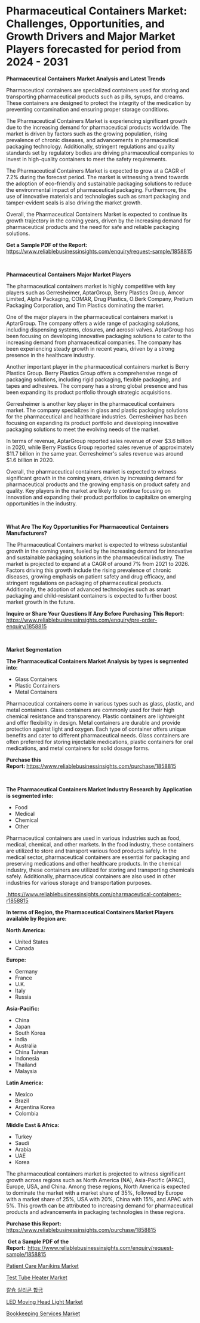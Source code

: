 <p><h1>Pharmaceutical Containers Market: Challenges, Opportunities, and Growth Drivers and Major Market Players forecasted for period from 2024 - 2031</h1></p><p><strong>Pharmaceutical Containers Market Analysis and Latest Trends</strong></p>
<p><p>Pharmaceutical containers are specialized containers used for storing and transporting pharmaceutical products such as pills, syrups, and creams. These containers are designed to protect the integrity of the medication by preventing contamination and ensuring proper storage conditions.</p><p>The Pharmaceutical Containers Market is experiencing significant growth due to the increasing demand for pharmaceutical products worldwide. The market is driven by factors such as the growing population, rising prevalence of chronic diseases, and advancements in pharmaceutical packaging technology. Additionally, stringent regulations and quality standards set by regulatory bodies are driving pharmaceutical companies to invest in high-quality containers to meet the safety requirements.</p><p>The Pharmaceutical Containers Market is expected to grow at a CAGR of 7.2% during the forecast period. The market is witnessing a trend towards the adoption of eco-friendly and sustainable packaging solutions to reduce the environmental impact of pharmaceutical packaging. Furthermore, the use of innovative materials and technologies such as smart packaging and tamper-evident seals is also driving the market growth.</p><p>Overall, the Pharmaceutical Containers Market is expected to continue its growth trajectory in the coming years, driven by the increasing demand for pharmaceutical products and the need for safe and reliable packaging solutions.</p></p>
<p><strong>Get a Sample PDF of the Report:&nbsp;</strong> <a href="https://www.reliablebusinessinsights.com/enquiry/request-sample/1858815">https://www.reliablebusinessinsights.com/enquiry/request-sample/1858815</a></p>
<p>&nbsp;</p>
<p><strong>Pharmaceutical Containers Major Market Players</strong></p>
<p><p>The pharmaceutical containers market is highly competitive with key players such as Gerresheimer, AptarGroup, Berry Plastics Group, Amcor Limited, Alpha Packaging, COMAR, Drug Plastics, O.Berk Company, Pretium Packaging Corporation, and Tim Plastics dominating the market.</p><p>One of the major players in the pharmaceutical containers market is AptarGroup. The company offers a wide range of packaging solutions, including dispensing systems, closures, and aerosol valves. AptarGroup has been focusing on developing innovative packaging solutions to cater to the increasing demand from pharmaceutical companies. The company has been experiencing steady growth in recent years, driven by a strong presence in the healthcare industry.</p><p>Another important player in the pharmaceutical containers market is Berry Plastics Group. Berry Plastics Group offers a comprehensive range of packaging solutions, including rigid packaging, flexible packaging, and tapes and adhesives. The company has a strong global presence and has been expanding its product portfolio through strategic acquisitions.</p><p>Gerresheimer is another key player in the pharmaceutical containers market. The company specializes in glass and plastic packaging solutions for the pharmaceutical and healthcare industries. Gerresheimer has been focusing on expanding its product portfolio and developing innovative packaging solutions to meet the evolving needs of the market.</p><p>In terms of revenue, AptarGroup reported sales revenue of over $3.6 billion in 2020, while Berry Plastics Group reported sales revenue of approximately $11.7 billion in the same year. Gerresheimer's sales revenue was around $1.6 billion in 2020.</p><p>Overall, the pharmaceutical containers market is expected to witness significant growth in the coming years, driven by increasing demand for pharmaceutical products and the growing emphasis on product safety and quality. Key players in the market are likely to continue focusing on innovation and expanding their product portfolios to capitalize on emerging opportunities in the industry.</p></p>
<p>&nbsp;</p>
<p><strong>What Are The Key Opportunities For Pharmaceutical Containers Manufacturers?</strong></p>
<p><p>The Pharmaceutical Containers market is expected to witness substantial growth in the coming years, fueled by the increasing demand for innovative and sustainable packaging solutions in the pharmaceutical industry. The market is projected to expand at a CAGR of around 7% from 2021 to 2026. Factors driving this growth include the rising prevalence of chronic diseases, growing emphasis on patient safety and drug efficacy, and stringent regulations on packaging of pharmaceutical products. Additionally, the adoption of advanced technologies such as smart packaging and child-resistant containers is expected to further boost market growth in the future.</p></p>
<p><strong>Inquire or Share Your Questions If Any Before Purchasing This Report:</strong> <a href="https://www.reliablebusinessinsights.com/enquiry/pre-order-enquiry/1858815">https://www.reliablebusinessinsights.com/enquiry/pre-order-enquiry/1858815</a></p>
<p>&nbsp;</p>
<p><strong>Market Segmentation</strong></p>
<p><strong>The Pharmaceutical Containers Market Analysis by types is segmented into:</strong></p>
<p><ul><li>Glass Containers</li><li>Plastic Containers</li><li>Metal Containers</li></ul></p>
<p><p>Pharmaceutical containers come in various types such as glass, plastic, and metal containers. Glass containers are commonly used for their high chemical resistance and transparency. Plastic containers are lightweight and offer flexibility in design. Metal containers are durable and provide protection against light and oxygen. Each type of container offers unique benefits and cater to different pharmaceutical needs. Glass containers are often preferred for storing injectable medications, plastic containers for oral medications, and metal containers for solid dosage forms.</p></p>
<p><strong>Purchase this Report:&nbsp;</strong><a href="https://www.reliablebusinessinsights.com/purchase/1858815">https://www.reliablebusinessinsights.com/purchase/1858815</a></p>
<p>&nbsp;</p>
<p><strong>The Pharmaceutical Containers Market Industry Research by Application is segmented into:</strong></p>
<p><ul><li>Food</li><li>Medical</li><li>Chemical</li><li>Other</li></ul></p>
<p><p>Pharmaceutical containers are used in various industries such as food, medical, chemical, and other markets. In the food industry, these containers are utilized to store and transport various food products safely. In the medical sector, pharmaceutical containers are essential for packaging and preserving medications and other healthcare products. In the chemical industry, these containers are utilized for storing and transporting chemicals safely. Additionally, pharmaceutical containers are also used in other industries for various storage and transportation purposes.</p></p>
<p><a href="https://www.reliablebusinessinsights.com/pharmaceutical-containers-r1858815">&nbsp;https://www.reliablebusinessinsights.com/pharmaceutical-containers-r1858815</a></p>
<p><strong>In terms of Region, the Pharmaceutical Containers Market Players available by Region are:</strong></p>
<p>
    <p> <strong> North America: </strong>
        <ul>
            <li>United States</li>
            <li>Canada</li>
        </ul>
        </p> 
    <p> <strong> Europe: </strong>
        <ul>
            <li>Germany</li>
            <li>France</li>
            <li>U.K.</li>
            <li>Italy</li>
            <li>Russia</li>
        </ul>
        </p> 
    <p> <strong> Asia-Pacific: </strong>
        <ul>
            <li>China</li>
            <li>Japan</li>
            <li>South Korea</li>
            <li>India</li>
            <li>Australia</li>
            <li>China Taiwan</li>
            <li>Indonesia</li>
            <li>Thailand</li>
            <li>Malaysia</li>
        </ul>
        </p> 
    <p> <strong> Latin America: </strong>
        <ul>
            <li>Mexico</li>
            <li>Brazil</li>
            <li>Argentina Korea</li>
            <li>Colombia</li>
        </ul>
        </p> 
    <p> <strong> Middle East & Africa: </strong>
        <ul>
            <li>Turkey</li>
            <li>Saudi</li>
            <li>Arabia</li>
            <li>UAE</li>
            <li>Korea</li>
        </ul>
    </p>
    </p>
<p><p>The pharmaceutical containers market is projected to witness significant growth across regions such as North America (NA), Asia-Pacific (APAC), Europe, USA, and China. Among these regions, North America is expected to dominate the market with a market share of 35%, followed by Europe with a market share of 25%, USA with 20%, China with 15%, and APAC with 5%. This growth can be attributed to increasing demand for pharmaceutical products and advancements in packaging technologies in these regions.</p></p>
<p><strong>Purchase this Report: </strong><a href="https://www.reliablebusinessinsights.com/purchase/1858815">https://www.reliablebusinessinsights.com/purchase/1858815</a></p>
<p>&nbsp;<strong>Get a Sample PDF of the Report:&nbsp;&nbsp;</strong><a href="https://www.reliablebusinessinsights.com/enquiry/request-sample/1858815">https://www.reliablebusinessinsights.com/enquiry/request-sample/1858815</a></p>
<p><strong></strong></p>
<p><p><a href="https://github.com/trameciabutler45/Market-Research-Report-List-1/blob/main/patient-care-manikins-market.md">Patient Care Manikins Market</a></p><p><a href="https://github.com/JosephMorgnlvXXff/Market-Research-Report-List-1/blob/main/test-tube-heater-market.md">Test Tube Heater Market</a></p><p><a href="https://medium.com/@iarhbiqv81/2024%EB%85%84%EB%B6%80%ED%84%B0-2031%EB%85%84%EA%B9%8C%EC%A7%80%EC%9D%98-%EC%B9%BC%EC%8A%98-%EC%8B%A4%EB%A6%AC%EC%BD%98-%ED%95%A9%EA%B8%88-%EC%8B%9C%EC%9E%A5%EC%9D%98-%EC%8B%A0%ED%9D%A5-%ED%8A%B8%EB%A0%8C%EB%93%9C%EC%99%80-%EB%AF%B8%EB%9E%98-%EC%A0%84%EB%A7%9D-758908eaf8b5">칼슘 실리콘 합금</a></p><p><a href="https://medium.com/@anslrtman56756/global-led-moving-head-light-market-status-2024-2031-and-forecast-by-region-product-end-083afda2f169">LED Moving Head Light Market</a></p><p><a href="https://issuu.com/reportprime-2/docs/bookkeeping-services-market-size-2030.pptx">Bookkeeping Services Market</a></p></p>